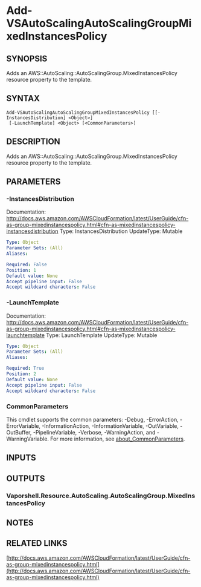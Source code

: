 # Add-VSAutoScalingAutoScalingGroupMixedInstancesPolicy

## SYNOPSIS
Adds an AWS::AutoScaling::AutoScalingGroup.MixedInstancesPolicy resource property to the template.

## SYNTAX

```
Add-VSAutoScalingAutoScalingGroupMixedInstancesPolicy [[-InstancesDistribution] <Object>]
 [-LaunchTemplate] <Object> [<CommonParameters>]
```

## DESCRIPTION
Adds an AWS::AutoScaling::AutoScalingGroup.MixedInstancesPolicy resource property to the template.

## PARAMETERS

### -InstancesDistribution
Documentation: http://docs.aws.amazon.com/AWSCloudFormation/latest/UserGuide/cfn-as-group-mixedinstancespolicy.html#cfn-as-mixedinstancespolicy-instancesdistribution
Type: InstancesDistribution
UpdateType: Mutable

```yaml
Type: Object
Parameter Sets: (All)
Aliases:

Required: False
Position: 1
Default value: None
Accept pipeline input: False
Accept wildcard characters: False
```

### -LaunchTemplate
Documentation: http://docs.aws.amazon.com/AWSCloudFormation/latest/UserGuide/cfn-as-group-mixedinstancespolicy.html#cfn-as-mixedinstancespolicy-launchtemplate
Type: LaunchTemplate
UpdateType: Mutable

```yaml
Type: Object
Parameter Sets: (All)
Aliases:

Required: True
Position: 2
Default value: None
Accept pipeline input: False
Accept wildcard characters: False
```

### CommonParameters
This cmdlet supports the common parameters: -Debug, -ErrorAction, -ErrorVariable, -InformationAction, -InformationVariable, -OutVariable, -OutBuffer, -PipelineVariable, -Verbose, -WarningAction, and -WarningVariable. For more information, see [about_CommonParameters](http://go.microsoft.com/fwlink/?LinkID=113216).

## INPUTS

## OUTPUTS

### Vaporshell.Resource.AutoScaling.AutoScalingGroup.MixedInstancesPolicy
## NOTES

## RELATED LINKS

[http://docs.aws.amazon.com/AWSCloudFormation/latest/UserGuide/cfn-as-group-mixedinstancespolicy.html](http://docs.aws.amazon.com/AWSCloudFormation/latest/UserGuide/cfn-as-group-mixedinstancespolicy.html)

